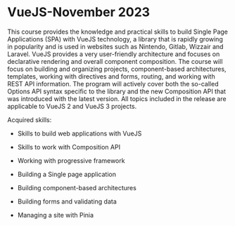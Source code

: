 # VueJS-November 2023

This course provides the knowledge and practical skills to build Single Page Applications (SPA) with VueJS technology, a library that is rapidly growing in popularity and is used in websites such as Nintendo, Gitlab, Wizzair and Laravel. VueJS provides a very user-friendly architecture and focuses on declarative rendering and overall component composition. The course will focus on building and organizing projects, component-based architectures, templates, working with directives and forms, routing, and working with REST API information. The program will actively cover both the so-called Options API syntax specific to the library and the new Composition API that was introduced with the latest version. All topics included in the release are applicable to VueJS 2 and VueJS 3 projects.

Acquired skills:

  - Skills to build web applications with VueJS
  
  - Skills to work with Composition API
  
  - Working with progressive framework
  
  - Building a Single page application
  
  - Building component-based architectures
  
  - Building forms and validating data
  
  - Managing a site with Pinia
